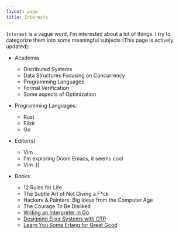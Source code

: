 ```yaml
---
layout: page
title: Interests
---
```


`Interest` is a vague word, I'm interested about a lot of things. I try to categorize them into some
meaningful subjects (This page is actively updated):

- Academia
	- Distributed Systems
	- Data Structures Focusing on Concurrency
	- Programming Languages
	- Formal Verification
	- Some aspects of Optimization
	

-  Programming Languages:
	- Rust
	- Elixir
	- Go


- Editor(s)
	- Vim
	- I'm exploring Doom Emacs, it seems cool
	- Vim :))

- Books
	- 12 Rules for Life
	- The Subtle Art of Not Giving a F\*ck
	- Hackers & Painters: Big Ideas from the Computer Age
	- The Courage To Be Disliked
	- [Writing an Interpreter in Go](https://interpreterbook.com)
	- [Designing Elixir Systems with OTP](https://pragprog.com/titles/jgotp/designing-elixir-systems-with-otp/)
	- [Learn You Some Erlang for Great Good](https://learnyousomeerlang.com)
